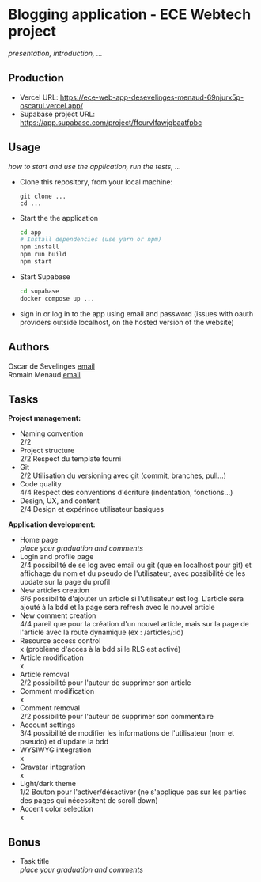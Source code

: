 
# Blogging application - ECE Webtech project

*presentation, introduction, ...*

## Production

- Vercel URL: https://ece-web-app-desevelinges-menaud-69njurx5p-oscarui.vercel.app/
- Supabase project URL: https://app.supabase.com/project/ffcurvlfawjgbaatfpbc

## Usage

*how to start and use the application, run the tests, ...*

* Clone this repository, from your local machine:
  ```
  git clone ...
  cd ...
  ```
* Start the the application
  ```bash
  cd app
  # Install dependencies (use yarn or npm)
  npm install
  npm run build
  npm start
  ```
* Start Supabase
  ```bash
  cd supabase
  docker compose up ...
  ```
* sign in or log in to the app using email and password (issues with oauth providers outside localhost, on the hosted version of the website)

## Authors

Oscar de Sevelinges [email](mailto:oscar.desevelinges@edu.ece.fr)  
Romain Menaud [email](mailto:romain.menaud@edu.ece.fr)

## Tasks
  
**Project management:**

* Naming convention   
  2/2
* Project structure   
  2/2 Respect du template fourni
* Git   
  2/2 Utilisation du versioning avec git (commit, branches, pull...)
* Code quality   
  4/4 Respect des conventions d'écriture (indentation, fonctions...)
* Design, UX, and content   
  2/4 Design et expérince utilisateur basiques

**Application development:**

* Home page   
  *place your graduation and comments*
* Login and profile page   
  2/4 possibilité de se log avec email ou git (que en localhost pour git) et affichage du nom et du pseudo de l'utilisateur, avec possibilité de les update sur la page du profil
* New articles creation   
  6/6 possibilité d'ajouter un article si l'utilisateur est log. L'article sera ajouté à la bdd et la page sera refresh avec le nouvel article
* New comment creation   
  4/4 pareil que pour la création d'un nouvel article, mais sur la page de l'article avec la route dynamique (ex : /articles/:id)
* Resource access control   
  x (problème d'accès à la bdd si le RLS est activé)
* Article modification   
  x
* Article removal   
  2/2 possibilité pour l'auteur de supprimer son article
* Comment modification   
  x
* Comment removal   
  2/2 possibilité pour l'auteur de supprimer son commentaire
* Account settings   
  3/4 possibilité de modifier les informations de l'utilisateur (nom et pseudo) et d'update la bdd
* WYSIWYG integration   
  x
* Gravatar integration   
  x
* Light/dark theme   
  1/2 Bouton pour l'activer/désactiver (ne s'applique pas sur les parties des pages qui nécessitent de scroll down)
* Accent color selection   
  x

## Bonus

* Task title   
  *place your graduation and comments*
